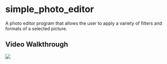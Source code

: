 # simple_photo_editor

A photo editor program that allows the user to apply a variety of filters and formats of a selected picture.

## Video Walkthrough

![](https://g.recordit.co/urUnCIn5Y5.gif)


